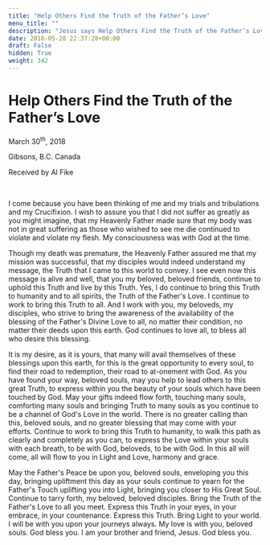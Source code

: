 ```yaml
---
title: "Help Others Find the Truth of the Father’s Love"
menu_title: ""
description: "Jesus says Help Others Find the Truth of the Father’s Love"
date: 2018-05-28 22:37:28+00:00
draft: False
hidden: True
weight: 342
---
```

# Help Others Find the Truth of the Father’s Love

March 30<sup>th</sup>, 2018

Gibsons, B.C. Canada

Received by Al Fike

 

I come because you have been thinking of me and my trials and tribulations and my Crucifixion. I wish to assure you that I did not suffer as greatly as you might imagine, that my Heavenly Father made sure that my body was not in great suffering as those who wished to see me die continued to violate and violate my flesh. My consciousness was with God at the time.

Though my death was premature, the Heavenly Father assured me that my mission was successful, that my disciples would indeed understand my message, the Truth that I came to this world to convey. I see even now this message is alive and well, that you my beloved, beloved friends, continue to uphold this Truth and live by this Truth. Yes, I do continue to bring this Truth to humanity and to all spirits, the Truth of the Father's Love. I continue to work to bring this Truth to all. And I work with you, my beloveds, my disciples, who strive to bring the awareness of the availability of the blessing of the Father's Divine Love to all, no matter their condition, no matter their deeds upon this earth. God continues to love all, to bless all who desire this blessing.

It is my desire, as it is yours, that many will avail themselves of these blessings upon this earth, for this is the great opportunity to every soul, to find their road to redemption, their road to at-onement with God. As you have found your way, beloved souls, may you help to lead others to this great Truth, to express within you the beauty of your souls which have been touched by God. May your gifts indeed flow forth, touching many souls, comforting many souls and bringing Truth to many souls as you continue to be a channel of God's Love in the world. There is no greater calling than this, beloved souls, and no greater blessing that may come with your efforts. Continue to work to bring this Truth to humanity, to walk this path as clearly and completely as you can, to express the Love within your souls with each breath, to be with God, beloveds, to be with God. In this all will come, all will flow to you in Light and Love, harmony and grace.

May the Father's Peace be upon you, beloved souls, enveloping you this day, bringing upliftment this day as your souls continue to yearn for the Father's Touch uplifting you into Light, bringing you closer to His Great Soul. Continue to tarry forth, my beloved, beloved disciples. Bring the Truth of the Father's Love to all you meet. Express this Truth in your eyes, in your embrace, in your countenance. Express this Truth. Bring Light to your world. I will be with you upon your journeys always. My love is with you, beloved souls. God bless you. I am your brother and friend, Jesus. God bless you. 
